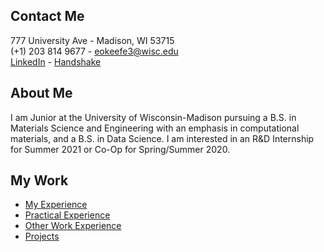 ## Contact Me
777 University Ave - Madison, WI 53715  
(+1) 203 814 9677 - eokeefe3@wisc.edu  
[LinkedIn](linkedin.com/in/evanok) - [Handshake](https://wisc.joinhandshake.com/users/12699002)

## About Me
I am Junior at the University of Wisconsin-Madison pursuing a B.S. in Materials Science and Engineering with an emphasis in computational materials, and a B.S. in Data Science. I am interested in an R&D Internship for Summer 2021 or Co-Op for Spring/Summer 2020.

## My Work
- [My Experience](/my-experience)
- [Practical Experience](/practical-experience)
- [Other Work Experience](/other-work-experience)
- [Projects](/projects)
